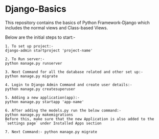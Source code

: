 # Django-Basics
This repository contains the basics of Python Framework-Django which includes the normal views and Class-based Views.

Below are the initial steps to start:-

	1. To set up project:-
	django-admin startproject 'project-name'
	
	2. To Run server:-
	python manage.py runserver
	
	3. Next Command for all the database related and other set up:-
	python manage.py migrate
	
	4. Login to Django Admin Command and create user details:-
	python manage.py createsuperuser
	
	5. Adding a new application(app):-
	python manage.py startapp 'app-name'
	
	6. After adding the models.py run the below command:-
  	python manage.py makemigrations
	Before this, make sure that the new Application is also added to the `settings page` under Installed Apps section
	
	7. Next Command:- python manage.py migrate

